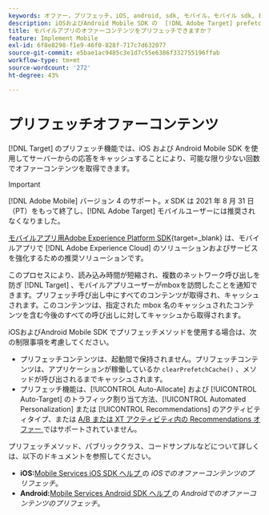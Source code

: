 ```yaml
---
keywords: オファー，プリフェッチ，iOS, android, sdk, モバイル，モバイル sdk, 8 ドル
description: iOSおよびAndroid Mobile SDK の  [!DNL Adobe Target] prefetch 機能を使用して、サーバー応答をキャッシュすることで、オファーコンテンツを可能な限り数回だけ取得します。
title: モバイルアプリのオファーコンテンツをプリフェッチできますか？
feature: Implement Mobile
exl-id: 6f8e8298-f1e9-46f0-828f-717c7d632077
source-git-commit: e5bae1ac9485c3e1d7c55e6386f332755196ffab
workflow-type: tm+mt
source-wordcount: '272'
ht-degree: 43%

---
```


# プリフェッチオファーコンテンツ

[!DNL Target] のプリフェッチ機能では、iOS および Android Mobile SDK を使用してサーバーからの応答をキャッシュすることにより、可能な限り少ない回数でオファーコンテンツを取得できます。

>[!IMPORTANT]
>
>[!DNL Adobe Mobile] バージョン 4 のサポート。*x* SDK は 2021 年 8 月 31 日（PT）をもって終了し、[!DNL Adobe Target] モバイルユーザーには推奨されなくなりました。
>
>[ モバイルアプリ用Adobe Experience Platform SDK](https://developer.adobe.com/client-sdks/documentation/){target=_blank} は、モバイルアプリで [!DNL Adobe Experience Cloud] のソリューションおよびサービスを強化するための推奨ソリューションです。

このプロセスにより、読み込み時間が短縮され、複数のネットワーク呼び出しを防ぎ [!DNL Target] 、モバイルアプリユーザーがmboxを訪問したことを通知できます。プリフェッチ呼び出し中にすべてのコンテンツが取得され、キャッシュされます。このコンテンツは、指定された mbox 名のキャッシュされたコンテンツを含む今後のすべての呼び出しに対してキャッシュから取得されます。

iOSおよびAndroid Mobile SDK でプリフェッチメソッドを使用する場合は、次の制限事項を考慮してください。

* プリフェッチコンテンツは、起動間で保持されません。プリフェッチコンテンツは、アプリケーションが稼働しているか `clearPrefetchCache()` 、メソッドが呼び出されるまでキャッシュされます。
* プリフェッチ機能は、[!UICONTROL Auto-Allocate] および [!UICONTROL Auto-Target] のトラフィック割り当て方法、[!UICONTROL Automated Personalization] または [!UICONTROL Recommendations] のアクティビティタイプ、または [A/B または XT アクティビティ内の Recommendations オファー ](https://experienceleague.adobe.com/docs/target/using/recommendations/recommendations-as-an-offer.html?lang=ja) ではサポートされていません。

プリフェッチメソッド、パブリッククラス、コードサンプルなどについて詳しくは、以下のドキュメントを参照してください。

* **iOS:**&#x200B;[Mobile Services iOS SDK ヘルプ ](https://experienceleague.adobe.com/docs/mobile-services/ios/target-ios/c-mob-target-prefetch-ios.html?lang=ja) の *iOSでのオファーコンテンツのプリフェッチ*。
* **Android:**&#x200B;[Mobile Services Android SDK ヘルプ ](https://experienceleague.adobe.com/docs/mobile-services/android/target-android/c-mob-target-prefetch-android.html?lang=ja) の *Androidでのオファーコンテンツのプリフェッチ*。
